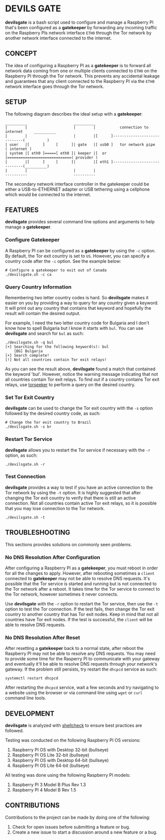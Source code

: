 # DEVILS GATE

**devilsgate** is a bash script used to configure and manage a Raspberry PI that's been configured as a **gatekeeper** by forwarding any incoming traffic on the Raspberry PIs network interface `ETH0` through the Tor network by another network interface connected to the internet.


## CONCEPT

The idea of configuring a Raspberry PI as a **gatekeeper** is to forward all network data coming from one or multiple clients connected to `ETH0` on the Raspberry PI through the Tor network. This prevents any accidental leakage and guarantees that any client connected to the Raspberry PI via the `ETH0` network interface goes through the Tor network.

## SETUP

The following diagram describes the ideal setup with a **gatekeeper**:

    __________                     __________
    |        |                     |        |           connection to internet     __________
    |        |                     |        |[      ]-----------------------------(          )
    | user   |[      ]     [      ]| gate   |[ usb0 ]   tor network pipe          ( internet )
    | system |[ eth0 ]=====[ eth0 ]| keeper |[  or  ]=============================( provider )
    |        |[      ]     [      ]|        |[ eth1 ]-----------------------------(__________)
    |        |                     |        |
    ----------                     ----------

The secondary network interface controller in the gatekeeper could be either a USB-to-ETHERNET adapter or USB tethering using a cellphone which would be connected to the internet.


## FEATURES

**devilsgate** provides several command line options and arguments to help manage a **gatekeeper**.


### Configure Gatekeeper

A Raspberry PI can be configured as a **gatekeeper** by using the `-c` option. By default, the Tor exit country is set to `US`. However, you can specify a country code after the `-c` option. See the example below:

    # Configure a gatekeeper to exit out of Canada
    ./devilsgate.sh -c ca


### Query Country Information

Remembering two letter country codes is hard. So **devilsgate** makes it easier on you by providing a way to query for any country given a keyword. It will print out any country that contains that keyword and hopefully the result will contain the desired output.

For example, I need the two letter country code for Bulgaria and I don't know how to spell Bulgaria but I know it starts with `bul`. You can use **devilsgate** and search for `bul` as such:

    ./devilsgate.sh -q bul
    [+] Searching for the following keyword(s): bul
        [BG] Bulgaria
    [+] Search complete!
    [!] Not all countries contain Tor exit relays!

As you can see the result above, **devilsgate** found a match that contained the keyword 'bul'. However, notice the warning message indicating that not all countries contain Tor exit relays. To find out if a country contains Tor exit relays, use [torseeker](https://github.com/rwprimitives/tor-seeker) to perform a query on the desired country.


### Set Tor Exit Country

**devilsgate** can be used to change the Tor exit country with the `-s` option followed by the desired country code, as such:

    # Change the Tor exit country to Brazil
    ./devilsgate.sh -s br


### Restart Tor Service

**devilsgate** allows you to restart the Tor service if necessary with the `-r` option, as such:

    ./devilsgate.sh -r


### Test Connection

**devilsgate** provides a way to test if you have an active connection to the Tor network by using the `-t` option. It is highly suggested that after changing the Tor exit country to verify that there is still an active connection. Not all countries contain active Tor exit relays, so it is possible that you may lose connection to the Tor network.

    ./devilsgate.sh -t


## TROUBLESHOOTING

This sections provides solutions on commonly seen problems.


### No DNS Resolution After Configuration

After configuring a Raspberry PI as a **gatekeeper**, you must reboot in order for all the changes to apply. However, after rebooting sometimes a `client` connected to **gatekeeper** may not be able to resolve DNS requests. It's possible that the Tor service is started and running but is not connected to the Tor network after a reboot. It takes time for the Tor service to connect to the Tor network, however sometimes it never connects.

Use **devilsgate** with the `-r` option to restart the Tor service, then use the `-t` option to test the Tor connection. If the test fails, then change the Tor exit country to another country that has Tor exit nodes. Keep in mind that not all countries have Tor exit nodes. If the test is successful, the `client` will be able to resolve DNS requests.


### No DNS Resolution After Reset

After resetting a **gatekeeper** back to a normal state, after reboot the Raspberry PI may not be able to resolve any DNS requests. You may need to provide some time for the Rasperry PI to communicate with your gateway and eventually it'll be able to resolve DNS requests through your network's gateway. If the problem still persists, try restart the `dhcpcd` service as such:

    systemctl restart dhcpcd

After restarting the `dhcpcd` service, wait a few seconds and try navigating to a website using the browser or via command line using `wget` or `curl` command line tools.


## DEVELOPMENT

**devilsgate** is analyzed with [shellcheck](https://github.com/koalaman/shellcheck) to ensure best practices are followed.

Testing was conducted on the following Raspberry PI OS versions:

1. Raspberry PI OS with Desktop 32-bit (bullseye)
2. Raspberry PI OS Lite 32-bit (bullseye)
3. Raspberry PI OS with Desktop 64-bit (bullseye)
4. Raspberry PI OS Lite 64-bit (bullseye)


All testing was done using the following Raspberry PI models:

1. Raspberry PI 3 Model B Plus Rev 1.3
2. Raspberry PI 4 Model B Rev 1.5


## CONTRIBUTIONS

Contributions to the project can be made by doing one of the following:

1. Check for open issues before submitting a feature or bug.
2. Create a new issue to start a discussion around a new feature or a bug.
